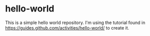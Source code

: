 # hello-world
This is a simple hello world repository. I'm using the tutorial found in https://guides.github.com/activities/hello-world/ to create it.
